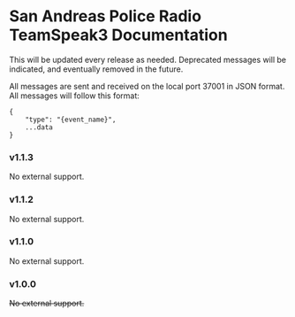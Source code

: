 # San Andreas Police Radio TeamSpeak3 Documentation

This will be updated every release as needed. Deprecated messages will be indicated, and eventually removed in the future.

All messages are sent and received on the local port 37001 in JSON format. All messages will follow this format:

```
{
    "type": "{event_name}",
    ...data
}
```

### v1.1.3

No external support.

### v1.1.2

No external support.

### v1.1.0

No external support.

### v1.0.0

~~No external support.~~
